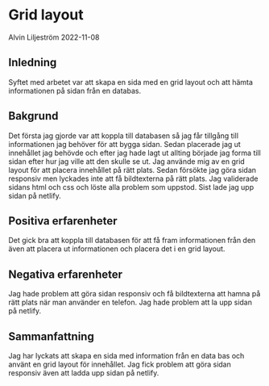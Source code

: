 # Grid layout

Alvin Liljeström 2022-11-08

## Inledning

Syftet med arbetet var att skapa en sida med en grid layout och att hämta informationen på sidan från en databas.
## Bakgrund

Det första jag gjorde var att koppla till databasen så jag får tillgång till informationen jag behöver för att bygga sidan. Sedan placerade jag ut innehållet jag behövde och efter jag hade lagt ut allting började jag forma till sidan efter hur jag ville att den skulle se ut. Jag använde mig av en grid layout för att placera innehållet på rätt plats. Sedan försökte jag göra sidan responsiv men lyckades inte att få bildtexterna på rätt plats. Jag validerade sidans html och css och löste alla problem som uppstod. Sist lade jag upp sidan på netlify.



## Positiva erfarenheter


Det gick bra att koppla till databasen för att få fram informationen från den även att placera ut informationen och placera det i en grid layout.
## Negativa erfarenheter

Jag hade problem att göra sidan responsiv och få bildtexterna att hamna på rätt plats när man använder en telefon. Jag hade problem att la upp sidan på netlify.

## Sammanfattning

Jag har lyckats att skapa en sida med information från en data bas och använt en grid layout för innehållet. Jag fick problem att göra sidan responsiv även att ladda upp sidan på netlify.